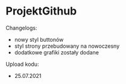 # ProjektGithub

Changelogs:

+ nowy styl buttonów
+ styl strony przebudowany na nowoczesny
+ dodatkowe grafiki zostały dodane

Upload kodu:

+ 25.07.2021
